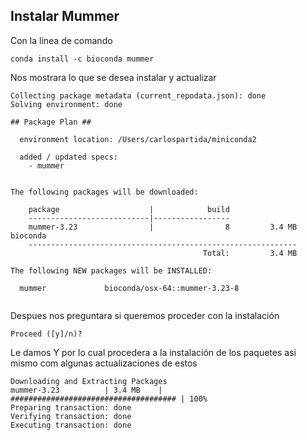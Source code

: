 ## Instalar Mummer
Con la linea de comando  

```
conda install -c bioconda mummer
```  
Nos mostrara lo que se desea instalar y actualizar  

```
Collecting package metadata (current_repodata.json): done
Solving environment: done

## Package Plan ##

  environment location: /Users/carlospartida/miniconda2

  added / updated specs:
    - mummer


The following packages will be downloaded:

    package                    |            build
    ---------------------------|-----------------
    mummer-3.23                |                8         3.4 MB  bioconda
    ------------------------------------------------------------
                                           Total:         3.4 MB

The following NEW packages will be INSTALLED:

  mummer             bioconda/osx-64::mummer-3.23-8
  
```  
Despues nos preguntara si queremos proceder con la instalación   

```
Proceed ([y]/n)?
```
 
Le damos Y por lo cual procedera a la instalación de los paquetes asi mismo com algunas actualizaciones de estos 

```
Downloading and Extracting Packages
mummer-3.23          | 3.4 MB    | ##################################### | 100% 
Preparing transaction: done
Verifying transaction: done
Executing transaction: done
```
